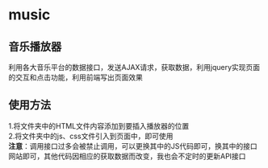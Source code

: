 # music
## 音乐播放器
利用各大音乐平台的数据接口，发送AJAX请求，获取数据，利用jquery实现页面的交互和点击功能，利用前端写出页面效果
## 使用方法
1.将文件夹中的HTML文件内容添加到要插入播放器的位置
<br>
2.将文件夹中的js、css文件引入到页面中，即可使用
<br>
**注意**：调用接口过多会被禁止调用，可以更换其中的JS代码即可，换其中的接口网站即可，其他代码因相应的获取数据而改变，我也会不定时的更新API接口
